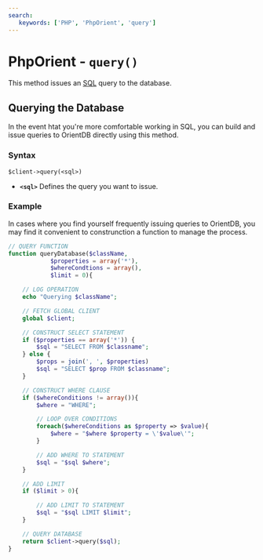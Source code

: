```yaml
---
search:
   keywords: ['PHP', 'PhpOrient', 'query']
---
```


# PhpOrient - `query()`

This method issues an [SQL](SQL.md) query to the database.

## Querying the Database

In the event htat you're more comfortable working in SQL, you can build and issue queries to OrientDB directly using this method.

### Syntax

```
$client->query(<sql>)
```

- **`<sql>`** Defines the query you want to issue.

### Example

In cases where you find yourself frequently issuing queries to OrientDB, you may find it convenient to construnction a function to manage the process.

```php
// QUERY FUNCTION
function queryDatabase($className, 
			$properties = array('*'), 
			$whereCondtions = array(), 
			$limit = 0){

	// LOG OPERATION
	echo "Querying $className";

	// FETCH GLOBAL CLIENT
	global $client;

	// CONSTRUCT SELECT STATEMENT
	if ($properties == array('*')) {
		$sql = "SELECT FROM $classname";
	} else {
		$props = join(', ', $properties)
		$sql = "SELECT $prop FROM $classname";
	}

	// CONSTRUCT WHERE CLAUSE
	if ($whereConditions != array()){
		$where = "WHERE";

		// LOOP OVER CONDITIONS
		foreach($whereConditions as $property => $value){
			$where = "$where $property = \'$value\'";
		}

		// ADD WHERE TO STATEMENT
		$sql = "$sql $where";
	}

	// ADD LIMIT
	if ($limit > 0){

		// ADD LIMIT TO STATEMENT
		$sql = "$sql LIMIT $limit";
	}

	// QUERY DATABASE
	return $client->query($sql);
}
```



